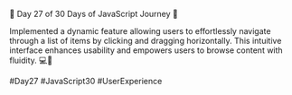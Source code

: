 🚀 Day 27 of 30 Days of JavaScript Journey 🚀

Implemented a dynamic feature allowing users to effortlessly navigate through a list of items by clicking and dragging horizontally. This intuitive interface enhances usability and empowers users to browse content with fluidity. 💻🌟

#Day27 #JavaScript30 #UserExperience
